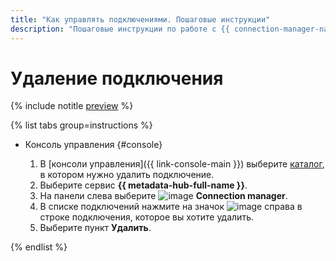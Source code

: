 ```yaml
---
title: "Как управлять подключениями. Пошаговые инструкции"
description: "Пошаговые инструкции по работе с {{ connection-manager-name }} в {{ yandex-cloud }}. Из статьи вы узнаете, как удалять подключения."
---
```


# Удаление подключения

{% include notitle [preview](../../_includes/note-preview.md) %}

{% list tabs group=instructions %}

- Консоль управления {#console}

    1. В [консоли управления]({{ link-console-main }}) выберите [каталог](../../resource-manager/concepts/resources-hierarchy.md#folder), в котором нужно удалить подключение.
    1. Выберите сервис **{{ metadata-hub-full-name }}**.
    1. На панели слева выберите ![image](../../_assets/console-icons/plug-connection.svg) **Connection manager**.
    1. В списке подключений нажмите на значок ![image](../../_assets/console-icons/ellipsis.svg) справа в строке подключения, которое вы хотите удалить.
    1. Выберите пункт **Удалить**.

{% endlist %}
